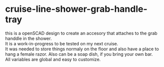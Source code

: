 # cruise-line-shower-grab-handle-tray
this is a openSCAD design to create an accesory that attaches to the grab handdle in the shower.   
It is a work-in-progress to be tested on my next cruise.   
It was needed to store things normaly on the floor and also have a place to hang a female razor.
Also can be a soap dish, if you bring your own bar.   
All variables are global and easy to customize. 
